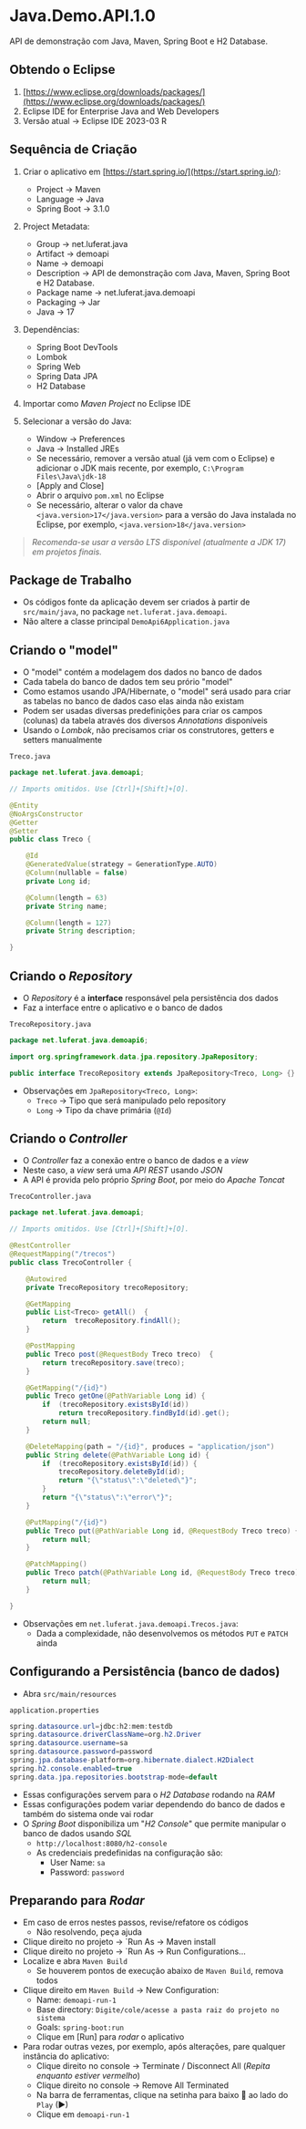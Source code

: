 # Java.Demo.API.1.0

API de demonstração com Java, Maven, Spring Boot e H2 Database.

## Obtendo o Eclipse

 1. [https://www.eclipse.org/downloads/packages/](https://www.eclipse.org/downloads/packages/)
 2. Eclipse IDE for Enterprise Java and Web Developers
 3. Versão atual → Eclipse IDE 2023-03 R

## Sequência de Criação

1. Criar o aplicativo em [https://start.spring.io/](https://start.spring.io/):
    - Project → Maven
    - Language → Java
    - Spring Boot → 3.1.0

2. Project Metadata:
    - Group → net.luferat.java
    - Artifact → demoapi
    - Name → demoapi
    - Description → API de demonstração com Java, Maven, Spring Boot e H2 Database.
    - Package name → net.luferat.java.demoapi
    - Packaging → Jar
    - Java → 17

3. Dependências:
    - Spring Boot DevTools
    - Lombok
    - Spring Web
    - Spring Data JPA
    - H2 Database

4. Importar como *Maven Project* no Eclipse IDE

5. Selecionar a versão do Java:
    - Window → Preferences
    - Java → Installed JREs
    - Se necessário, remover a versão atual (já vem com o Eclipse) e adicionar o JDK mais recente, por exemplo, `C:\Program Files\Java\jdk-18`
    - [Apply and Close]
    - Abrir o arquivo `pom.xml` no Eclipse
    - Se necessário, alterar o valor da chave `<java.version>17</java.version>` para a versão do Java instalada no Eclipse, por exemplo, `<java.version>18</java.version>`

> *Recomenda-se usar a versão LTS disponível (atualmente a JDK 17) em projetos finais.*

## Package de Trabalho

 - Os códigos fonte da aplicação devem ser criados à partir de `src/main/java`, no package `net.luferat.java.demoapi`.
 - Não altere a classe principal `DemoApi6Application.java`

## Criando o "model"

 - O "model" contém a modelagem dos dados no banco de dados
 - Cada tabela do banco de dados tem seu prório "model"
 - Como estamos usando JPA/Hibernate, o "model" será usado para criar as tabelas no banco de dados caso elas ainda não existam
 - Podem ser usadas diversas predefinições para criar os campos (colunas) da tabela através dos diversos *Annotations* disponíveis
 - Usando o *Lombok*, não precisamos criar os construtores, getters e setters manualmente

```
Treco.java
```
```java
package net.luferat.java.demoapi;

// Imports omitidos. Use [Ctrl]+[Shift]+[O].

@Entity
@NoArgsConstructor
@Getter
@Setter
public class Treco {

	@Id
	@GeneratedValue(strategy = GenerationType.AUTO)
	@Column(nullable = false)
	private Long id;

	@Column(length = 63)
	private String name;

	@Column(length = 127)
	private String description;

}
```

## Criando o *Repository*

 - O *Repository* é a **interface** responsável pela persistência dos dados
 - Faz a interface entre o aplicativo e o banco de dados
 
```
TrecoRepository.java
```
```java
package net.luferat.java.demoapi6;

import org.springframework.data.jpa.repository.JpaRepository;

public interface TrecoRepository extends JpaRepository<Treco, Long> {}
```

 - Observações em `JpaRepository<Treco, Long>`:
     - `Treco` → Tipo que será manipulado pelo repository
     - `Long` → Tipo da chave primária (`@Id`) 

## Criando o *Controller*

 - O *Controller* faz a conexão entre o banco de dados e a *view*
 - Neste caso, a *view* será uma *API REST* usando *JSON*
 - A API é provida pelo próprio *Spring Boot*, por meio do *Apache Toncat*
 
```
TrecoController.java
```
```java
package net.luferat.java.demoapi;

// Imports omitidos. Use [Ctrl]+[Shift]+[O].

@RestController
@RequestMapping("/trecos")
public class TrecoController {

    @Autowired
    private TrecoRepository trecoRepository;

    @GetMapping
    public List<Treco> getAll()  {
        return  trecoRepository.findAll();
    }

    @PostMapping
    public Treco post(@RequestBody Treco treco)  {
        return trecoRepository.save(treco);
    }

    @GetMapping("/{id}")
    public Treco getOne(@PathVariable Long id) {
        if  (trecoRepository.existsById(id))
            return trecoRepository.findById(id).get();
        return null;
    }

    @DeleteMapping(path = "/{id}", produces = "application/json")
    public String delete(@PathVariable Long id) {
        if  (trecoRepository.existsById(id)) {
            trecoRepository.deleteById(id);
            return "{\"status\":\"deleted\"}";
        }
        return "{\"status\":\"error\"}";
    }

    @PutMapping("/{id}")
    public Treco put(@PathVariable Long id, @RequestBody Treco treco) {
        return null;
    }

    @PatchMapping()
    public Treco patch(@PathVariable Long id, @RequestBody Treco treco) {
        return null;
    }

}
```

 - Observações em `net.luferat.java.demoapi.Trecos.java`:
     - Dada a complexidade, não desenvolvemos os métodos `PUT` e `PATCH` ainda
 
## Configurando a Persistência (banco de dados)

 - Abra `src/main/resources`
 
```
application.properties
```
```java
spring.datasource.url=jdbc:h2:mem:testdb
spring.datasource.driverClassName=org.h2.Driver
spring.datasource.username=sa
spring.datasource.password=password
spring.jpa.database-platform=org.hibernate.dialect.H2Dialect
spring.h2.console.enabled=true
spring.data.jpa.repositories.bootstrap-mode=default
```

 - Essas configurações servem para o *H2 Database* rodando na *RAM*
 - Essas configurações podem variar dependendo do banco de dados e também do sistema onde vai rodar
 - O *Spring Boot* disponibiliza um "*H2 Console*" que permite manipular o banco de dados usando *SQL*
     - `http://localhost:8080/h2-console`
     - As credenciais predefinidas na configuração são:
         -  User Name: `sa`
         - Password: `password`

## Preparando para *Rodar*

 - Em caso de erros nestes passos, revise/refatore os códigos
     - Não resolvendo, peça ajuda
 - Clique direito no projeto → `Run As → Maven install
 - Clique direito no projeto → `Run As → Run Configurations...
 - Localize e abra `Maven Build`
     - Se houverem pontos de execução abaixo de `Maven Build`, remova todos
 - Clique direito em `Maven Build` → New Configuration:
     - Name: `demoapi-run-1`
     - Base directory: `Digite/cole/acesse a pasta raiz do projeto no sistema`
     - Goals: `spring-boot:run`
     - Clique em [Run] para *rodar* o aplicativo
 - Para rodar outras vezes, por exemplo, após alterações, pare qualquer instância do aplicativo:
     - Clique direito no console → Terminate / Disconnect All (*Repita enquanto estiver vermelho*)
     - Clique direito no console → Remove All Terminated
     - Na barra de ferramentas, clique na setinha para baixo 🔽 ao lado do `Play` (▶) 
     - Clique em `demoapi-run-1` 
